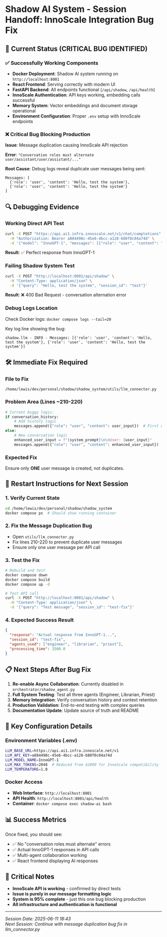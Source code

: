 # Shadow AI System - Session Handoff: InnoScale Integration Bug Fix

## 🎯 Current Status (CRITICAL BUG IDENTIFIED)

### ✅ Successfully Working Components
- **Docker Deployment**: Shadow AI system running on `http://localhost:8001`
- **React Frontend**: Serving correctly with modern UI
- **FastAPI Backend**: All endpoints functional (`/api/shadow`, `/api/health`)
- **InnoScale Authentication**: API keys working, embedding calls successful
- **Memory System**: Vector embeddings and document storage operational
- **Environment Configuration**: Proper `.env` setup with InnoScale endpoints

### ❌ Critical Bug Blocking Production
**Issue**: Message duplication causing InnoScale API rejection

**Error**: `"Conversation roles must alternate user/assistant/user/assistant/..."`

**Root Cause**: Debug logs reveal duplicate user messages being sent:
```
Messages: [
  {'role': 'user', 'content': 'Hello, test the system'}, 
  {'role': 'user', 'content': 'Hello, test the system'}
]
```

## 🔍 Debugging Evidence

### Working Direct API Test
```bash
curl -X POST "https://api.ai1.infra.innoscale.net/v1/chat/completions" \
  -H "Authorization: Bearer a884498c-45e6-4bcc-a128-680f0c04a74d" \
  -d '{"model": "InnoGPT-1", "messages": [{"role": "user", "content": "Test"}]}'
```
**Result**: ✅ Perfect response from InnoGPT-1

### Failing Shadow System Test
```bash
curl -X POST "http://localhost:8001/api/shadow" \
  -H "Content-Type: application/json" \
  -d '{"query": "Hello, test the system", "session_id": "test"}'
```
**Result**: ❌ 400 Bad Request - conversation alternation error

### Debug Logs Location
Check Docker logs: `docker compose logs --tail=20`

Key log line showing the bug:
```
shadow.llm - INFO - Messages: [{'role': 'user', 'content': 'Hello, test the system'}, {'role': 'user', 'content': 'Hello, test the system'}]
```

## 🛠️ Immediate Fix Required

### File to Fix
`/home/lewis/dev/personal/shadow/shadow_system/utils/llm_connector.py`

### Problem Area (Lines ~210-220)
```python
# Current buggy logic:
if conversation_history:
    # Add history logic
    messages.append({"role": "user", "content": user_input})  # First user message
else:
    # New conversation logic
    enhanced_user_input = f"{system_prompt}\n\nUser: {user_input}"
    messages.append({"role": "user", "content": enhanced_user_input})  # Second user message
```

### Expected Fix
Ensure only **ONE** user message is created, not duplicates.

## 🔧 Restart Instructions for Next Session

### 1. Verify Current State
```bash
cd /home/lewis/dev/personal/shadow/shadow_system
docker compose ps  # Should show running container
```

### 2. Fix the Message Duplication Bug
- Open `utils/llm_connector.py`
- Fix lines 210-220 to prevent duplicate user messages
- Ensure only one user message per API call

### 3. Test the Fix
```bash
# Rebuild and test
docker compose down
docker compose build
docker compose up -d

# Test API call
curl -X POST "http://localhost:8001/api/shadow" \
  -H "Content-Type: application/json" \
  -d '{"query": "Test message", "session_id": "test-fix"}'
```

### 4. Expected Success Result
```json
{
  "response": "Actual response from InnoGPT-1...",
  "session_id": "test-fix",
  "agents_used": ["engineer", "librarian", "priest"],
  "processing_time": 1500.0
}
```

## 📋 Next Steps After Bug Fix

1. **Re-enable Async Collaboration**: Currently disabled in `orchestrator/shadow_agent.py`
2. **Full System Testing**: Test all three agents (Engineer, Librarian, Priest)
3. **Memory Integration**: Verify conversation history and context retention
4. **Production Validation**: End-to-end testing with complex queries
5. **Documentation Update**: Update source of truth and README

## 🔑 Key Configuration Details

### Environment Variables (.env)
```bash
LLM_BASE_URL=https://api.ai1.infra.innoscale.net/v1
LLM_API_KEY=a884498c-45e6-4bcc-a128-680f0c04a74d
LLM_MODEL_NAME=InnoGPT-1
LLM_MAX_TOKENS=2048  # Reduced from 42000 for InnoScale compatibility
LLM_TEMPERATURE=1.0
```

### Docker Access
- **Web Interface**: `http://localhost:8001`
- **API Health**: `http://localhost:8001/api/health`
- **Container**: `docker compose exec shadow-ai bash`

## 📊 Success Metrics

Once fixed, you should see:
- ✅ No "conversation roles must alternate" errors
- ✅ Actual InnoGPT-1 responses in API calls
- ✅ Multi-agent collaboration working
- ✅ React frontend displaying AI responses

## 🚨 Critical Notes

- **InnoScale API is working** - confirmed by direct tests
- **Issue is purely in our message formatting logic**
- **System is 95% complete** - just this one bug blocking production
- **All infrastructure and authentication is functional**

---
*Session Date: 2025-06-11 18:43*  
*Next Session: Continue with message duplication bug fix in llm_connector.py*
